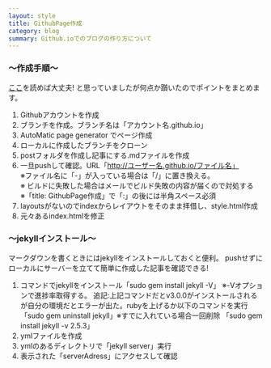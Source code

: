 ```yaml
---
layout: style
title: GithubPage作成
category: blog
summary: Github.ioでのブログの作り方について
---
```


<h3> 〜作成手順〜 </h3>

[ここ](https://help.github.com/articles/creating-pages-with-the-automatic-generator/)を読めば大丈夫!
と思っていましたが何点か躓いたのでポイントをまとめます。

1. Githubアカウントを作成
2. ブランチを作成。ブランチ名は「アカウント名.github.io」
3. AutoMatic page generator でページ作成
4. ローカルに作成したブランチをクローン
5. postフォルダを作成し記事にする.mdファイルを作成
6. 一旦pushして確認。URL「http://ユーザー名.github.io/ファイル名」<br>
※ファイル名に「-」が入っている場合は「/」に置き換える。<br>
※ ビルドに失敗した場合はメールでビルド失敗の内容が届くので対処する<br>
※「title: GithubPage作成」で「:」の後には半角スペース必須
7. layoutsがないのでindexからレイアウトをそのまま拝借し、style.html作成
8.  元々あるindex.htmlを修正


<h3> 〜jekyllインストール〜 </h3>
マークダウンを書くときにはjekyllをインストールしておくと便利。
pushせずにローカルにサーバーを立てて簡単に作成した記事を確認できる!

1. コマンドでjekyllをインストール「sudo gem install jekyll -V」
※-Vオプションで進捗率取得する。
追記:上記コマンドだとv3.0.0がインストールされるが自分の環境だとエラーが出た。rubyを上げるか以下のコマンドを実行
「sudo gem uninstall jekyll」※すでに入れている場合一回削除
「sudo gem install jekyll -v 2.5.3」
2. ymlファイルを作成
3. ymlのあるディレクトリで「jekyll server」実行
4. 表示された「serverAdress」にアクセスして確認
